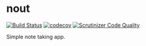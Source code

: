 # nout

[![Build Status](https://travis-ci.org/fmartingr/nout.svg?branch=master)](https://travis-ci.org/fmartingr/nout)
[![codecov](https://codecov.io/gh/fmartingr/nout/branch/master/graph/badge.svg)](https://codecov.io/gh/fmartingr/nout)
[![Scrutinizer Code Quality](https://scrutinizer-ci.com/g/fmartingr/nout/badges/quality-score.png?b=master)](https://scrutinizer-ci.com/g/fmartingr/nout/?branch=master)

Simple note taking app.
